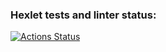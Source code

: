 ### Hexlet tests and linter status:
[![Actions Status](https://github.com/Bohdan2241/frontend-project-lvl2/workflows/hexlet-check/badge.svg)](https://github.com/Bohdan2241/frontend-project-lvl2/actions)